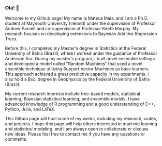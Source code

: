 ### Olá! 👋

Welcome to my Github page! My name is Mateus Maia, and I am a Ph.D. student at Maynooth University (Ireland) under the supervision of Professor Andrew Parnell and co-supervision of Professor Keefe Murphy. My research focuses on developing extensions to Bayesian Additive Regression Trees.

Before this, I completed my Master's degree in Statistics at the Federal University of Bahia (Brazil), where I worked under the guidance of Professor Anderson Ara. During my master's program, I built novel ensemble settings and developed a model called "Random Machines" that used a novel ensemble technique utilizing Support Vector Machines as base learners. This approach achieved a great predictive capacity in my experiments. I also hold a Bsc. degree in Geophysics by the Federal University of Bahia (Brazil).

My current research interests include tree-based models, statistical learning, Bayesian statistical learning, and ensemble models. I have advanced knowledge of R programming and a good understanding of C++, Python, Julia, and LaTeX.

This Github page will host some of my works, including my research, codes, and projects. I hope this page will help others interested in machine learning and statistical modeling, and I am always open to collaborate or discuss new ideas. Please feel free to contact me if you have any questions or comments.
